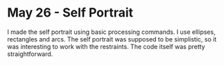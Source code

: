 # May 26 - Self Portrait
I made the self portrait using basic processing commands. I use ellipses, rectangles and arcs.
The self portrait was supposed to be simplistic, so it was interesting to work with the restraints.
The code itself was pretty straightforward.
